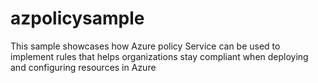 # azpolicysample
This sample showcases how Azure policy Service can be used to implement rules that helps organizations stay compliant when deploying and configuring resources in Azure
